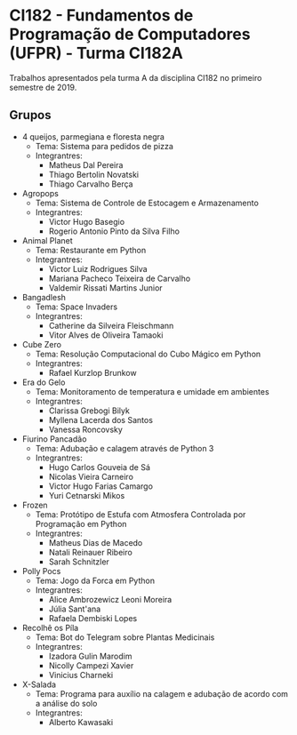 # CI182 - Fundamentos de Programação de Computadores (UFPR) - Turma CI182A

Trabalhos apresentados pela turma A da disciplina CI182 no primeiro semestre de 2019.

## Grupos
- 4 queijos, parmegiana e floresta negra
	- Tema: Sistema para pedidos de pizza
	- Integrantres:
	    - Matheus Dal Pereira
	    - Thiago Bertolin Novatski
	    - Thiago Carvalho Berça
- Agropops
	- Tema: Sistema de Controle de Estocagem e Armazenamento
	- Integrantres:
	    - Victor Hugo Basegio
	    - Rogerio Antonio Pinto da Silva Filho
- Animal Planet
	- Tema: Restaurante em Python
	- Integrantres:
	    - Victor Luiz Rodrigues Silva
	    - Mariana Pacheco Teixeira de Carvalho
	    - Valdemir Rissati Martins Junior
- Bangadlesh
	- Tema: Space Invaders
	- Integrantres:
	    - Catherine da Silveira Fleischmann
	    - Vitor Alves de Oliveira Tamaoki
- Cube Zero
	- Tema: Resolução Computacional do Cubo Mágico em Python
	- Integrantres:
	    - Rafael Kurzlop Brunkow
- Era do Gelo
	- Tema: Monitoramento de temperatura e umidade em ambientes 
	- Integrantres:
	    - Clarissa Grebogi Bilyk
	    - Myllena Lacerda dos Santos
	    - Vanessa Roncovsky
- Fiurino Pancadão
	- Tema: Adubação e calagem através de Python 3
	- Integrantres:
	    - Hugo Carlos Gouveia de Sá
	    - Nicolas Vieira Carneiro
	    - Victor Hugo Farias Camargo
	    - Yuri Cetnarski Mikos
- Frozen
	- Tema: Protótipo de Estufa com Atmosfera Controlada por Programação em Python
	- Integrantres:
	    - Matheus Dias de Macedo
	    - Natali Reinauer Ribeiro
	    - Sarah Schnitzler
- Polly Pocs
	- Tema: Jogo da Forca em Python
	- Integrantres:
	    - Alice Ambrozewicz Leoni Moreira
	    - Júlia Sant'ana
	    - Rafaela Dembiski Lopes
- Recolhê os Píla
	- Tema: Bot do Telegram sobre Plantas Medicinais
	- Integrantres:
	    - Izadora Gulin Marodim
	    - Nicolly Campezi Xavier
	    - Vinicius Charneki
- X-Salada
	- Tema: Programa para auxílio na calagem e adubação de acordo com a análise do solo
	- Integrantres:
	    - Alberto Kawasaki